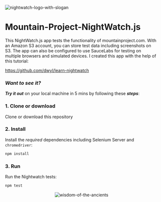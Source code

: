 ![nightwatch-logo-with-slogan](https://cloud.githubusercontent.com/assets/194400/16045809/099207e2-3242-11e6-99d4-99b227d7a38a.png)


# Mountain-Project-NightWatch.js
This NightWatch.js app tests the functionality of mountainproject.com. With an Amazon S3 account, you can store test data including screenshots on S3. The app can also be configured to use SauceLabs for testing on multiple browsers and simulated devices. I created this app with the help of this tutorial:

https://github.com/dwyl/learn-nightwatch


### _Want to see it?_

_**Try it out**_ on your local machine in 5 mins by following these _**steps**_:


### 1. Clone or download

Clone or download this repository

### 2. Install

Install the *required* dependencies
including Selenium Server and `chromedriver`:

```sh
npm install
```

### 3. Run 

Run the Nightwatch tests:

```sh
npm test
```

<div align="center">

![wisdom-of-the-ancients](https://imgs.xkcd.com/comics/wisdom_of_the_ancients.png )

</div>
